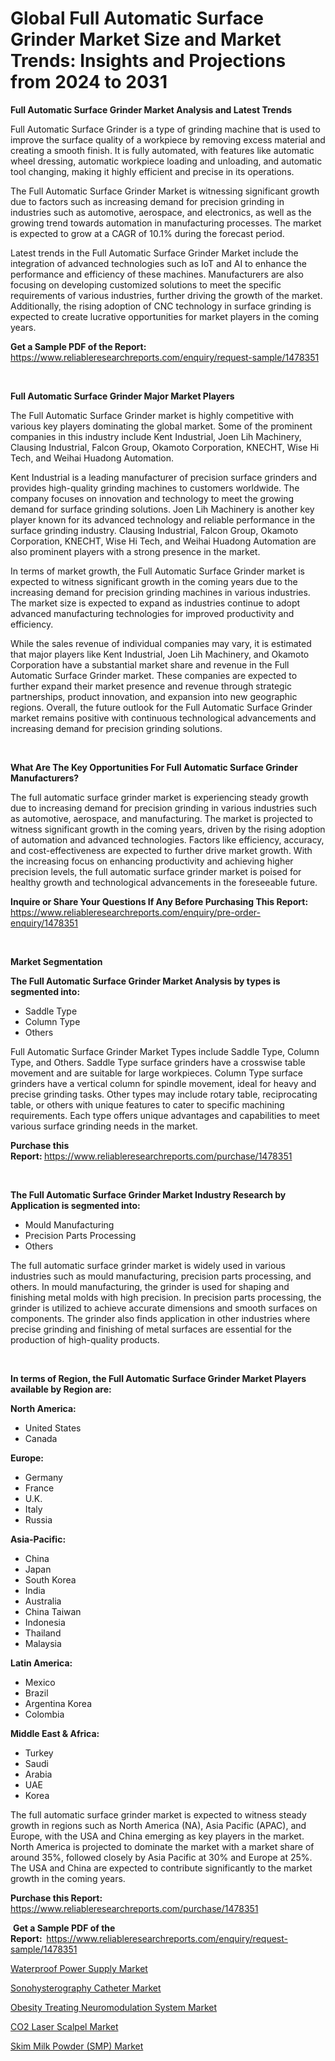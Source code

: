<p><h1>Global Full Automatic Surface Grinder Market Size and Market Trends: Insights and Projections from 2024 to 2031</h1></p><p><strong>Full Automatic Surface Grinder Market Analysis and Latest Trends</strong></p>
<p><p>Full Automatic Surface Grinder is a type of grinding machine that is used to improve the surface quality of a workpiece by removing excess material and creating a smooth finish. It is fully automated, with features like automatic wheel dressing, automatic workpiece loading and unloading, and automatic tool changing, making it highly efficient and precise in its operations.</p><p>The Full Automatic Surface Grinder Market is witnessing significant growth due to factors such as increasing demand for precision grinding in industries such as automotive, aerospace, and electronics, as well as the growing trend towards automation in manufacturing processes. The market is expected to grow at a CAGR of 10.1% during the forecast period.</p><p>Latest trends in the Full Automatic Surface Grinder Market include the integration of advanced technologies such as IoT and AI to enhance the performance and efficiency of these machines. Manufacturers are also focusing on developing customized solutions to meet the specific requirements of various industries, further driving the growth of the market. Additionally, the rising adoption of CNC technology in surface grinding is expected to create lucrative opportunities for market players in the coming years.</p></p>
<p><strong>Get a Sample PDF of the Report:&nbsp;</strong> <a href="https://www.reliableresearchreports.com/enquiry/request-sample/1478351">https://www.reliableresearchreports.com/enquiry/request-sample/1478351</a></p>
<p>&nbsp;</p>
<p><strong>Full Automatic Surface Grinder Major Market Players</strong></p>
<p><p>The Full Automatic Surface Grinder market is highly competitive with various key players dominating the global market. Some of the prominent companies in this industry include Kent Industrial, Joen Lih Machinery, Clausing Industrial, Falcon Group, Okamoto Corporation, KNECHT, Wise Hi Tech, and Weihai Huadong Automation.</p><p>Kent Industrial is a leading manufacturer of precision surface grinders and provides high-quality grinding machines to customers worldwide. The company focuses on innovation and technology to meet the growing demand for surface grinding solutions. Joen Lih Machinery is another key player known for its advanced technology and reliable performance in the surface grinding industry. Clausing Industrial, Falcon Group, Okamoto Corporation, KNECHT, Wise Hi Tech, and Weihai Huadong Automation are also prominent players with a strong presence in the market.</p><p>In terms of market growth, the Full Automatic Surface Grinder market is expected to witness significant growth in the coming years due to the increasing demand for precision grinding machines in various industries. The market size is expected to expand as industries continue to adopt advanced manufacturing technologies for improved productivity and efficiency.</p><p>While the sales revenue of individual companies may vary, it is estimated that major players like Kent Industrial, Joen Lih Machinery, and Okamoto Corporation have a substantial market share and revenue in the Full Automatic Surface Grinder market. These companies are expected to further expand their market presence and revenue through strategic partnerships, product innovation, and expansion into new geographic regions. Overall, the future outlook for the Full Automatic Surface Grinder market remains positive with continuous technological advancements and increasing demand for precision grinding solutions.</p></p>
<p>&nbsp;</p>
<p><strong>What Are The Key Opportunities For Full Automatic Surface Grinder Manufacturers?</strong></p>
<p><p>The full automatic surface grinder market is experiencing steady growth due to increasing demand for precision grinding in various industries such as automotive, aerospace, and manufacturing. The market is projected to witness significant growth in the coming years, driven by the rising adoption of automation and advanced technologies. Factors like efficiency, accuracy, and cost-effectiveness are expected to further drive market growth. With the increasing focus on enhancing productivity and achieving higher precision levels, the full automatic surface grinder market is poised for healthy growth and technological advancements in the foreseeable future.</p></p>
<p><strong>Inquire or Share Your Questions If Any Before Purchasing This Report:</strong> <a href="https://www.reliableresearchreports.com/enquiry/pre-order-enquiry/1478351">https://www.reliableresearchreports.com/enquiry/pre-order-enquiry/1478351</a></p>
<p>&nbsp;</p>
<p><strong>Market Segmentation</strong></p>
<p><strong>The Full Automatic Surface Grinder Market Analysis by types is segmented into:</strong></p>
<p><ul><li>Saddle Type</li><li>Column Type</li><li>Others</li></ul></p>
<p><p>Full Automatic Surface Grinder Market Types include Saddle Type, Column Type, and Others. Saddle Type surface grinders have a crosswise table movement and are suitable for large workpieces. Column Type surface grinders have a vertical column for spindle movement, ideal for heavy and precise grinding tasks. Other types may include rotary table, reciprocating table, or others with unique features to cater to specific machining requirements. Each type offers unique advantages and capabilities to meet various surface grinding needs in the market.</p></p>
<p><strong>Purchase this Report:&nbsp;</strong><a href="https://www.reliableresearchreports.com/purchase/1478351">https://www.reliableresearchreports.com/purchase/1478351</a></p>
<p>&nbsp;</p>
<p><strong>The Full Automatic Surface Grinder Market Industry Research by Application is segmented into:</strong></p>
<p><ul><li>Mould Manufacturing</li><li>Precision Parts Processing</li><li>Others</li></ul></p>
<p><p>The full automatic surface grinder market is widely used in various industries such as mould manufacturing, precision parts processing, and others. In mould manufacturing, the grinder is used for shaping and finishing metal molds with high precision. In precision parts processing, the grinder is utilized to achieve accurate dimensions and smooth surfaces on components. The grinder also finds application in other industries where precise grinding and finishing of metal surfaces are essential for the production of high-quality products.</p></p>
<p>&nbsp;</p>
<p><strong>In terms of Region, the Full Automatic Surface Grinder Market Players available by Region are:</strong></p>
<p>
    <p> <strong> North America: </strong>
        <ul>
            <li>United States</li>
            <li>Canada</li>
        </ul>
        </p> 
    <p> <strong> Europe: </strong>
        <ul>
            <li>Germany</li>
            <li>France</li>
            <li>U.K.</li>
            <li>Italy</li>
            <li>Russia</li>
        </ul>
        </p> 
    <p> <strong> Asia-Pacific: </strong>
        <ul>
            <li>China</li>
            <li>Japan</li>
            <li>South Korea</li>
            <li>India</li>
            <li>Australia</li>
            <li>China Taiwan</li>
            <li>Indonesia</li>
            <li>Thailand</li>
            <li>Malaysia</li>
        </ul>
        </p> 
    <p> <strong> Latin America: </strong>
        <ul>
            <li>Mexico</li>
            <li>Brazil</li>
            <li>Argentina Korea</li>
            <li>Colombia</li>
        </ul>
        </p> 
    <p> <strong> Middle East & Africa: </strong>
        <ul>
            <li>Turkey</li>
            <li>Saudi</li>
            <li>Arabia</li>
            <li>UAE</li>
            <li>Korea</li>
        </ul>
    </p>
    </p>
<p><p>The full automatic surface grinder market is expected to witness steady growth in regions such as North America (NA), Asia Pacific (APAC), and Europe, with the USA and China emerging as key players in the market. North America is projected to dominate the market with a market share of around 35%, followed closely by Asia Pacific at 30% and Europe at 25%. The USA and China are expected to contribute significantly to the market growth in the coming years.</p></p>
<p><strong>Purchase this Report: </strong><a href="https://www.reliableresearchreports.com/purchase/1478351">https://www.reliableresearchreports.com/purchase/1478351</a></p>
<p>&nbsp;<strong>Get a Sample PDF of the Report:&nbsp;&nbsp;</strong><a href="https://www.reliableresearchreports.com/enquiry/request-sample/1478351">https://www.reliableresearchreports.com/enquiry/request-sample/1478351</a></p>
<p><strong></strong></p>
<p><p><a href="https://github.com/timeliteaut/Market-Research-Report-List-1/blob/main/waterproof-power-supply-market.md">Waterproof Power Supply Market</a></p><p><a href="https://medium.com/@hannahrivera83/sonohysterography-catheter-market-size-and-market-trends-complete-industry-overview-2024-to-2031-50a344e252d1">Sonohysterography Catheter Market</a></p><p><a href="https://medium.com/@hannahrivera83/obesity-treating-neuromodulation-system-market-exploring-market-share-market-trends-and-future-f9ceeaffdd75">Obesity Treating Neuromodulation System Market</a></p><p><a href="https://medium.com/@jaremington56468/co2-laser-scalpel-market-furnishes-information-on-market-share-market-trends-and-market-growth-ec1ee1589674">CO2 Laser Scalpel Market</a></p><p><a href="https://github.com/bobicer/Market-Research-Report-List-1/blob/main/skim-milk-powder-smp-market.md">Skim Milk Powder (SMP) Market</a></p></p>